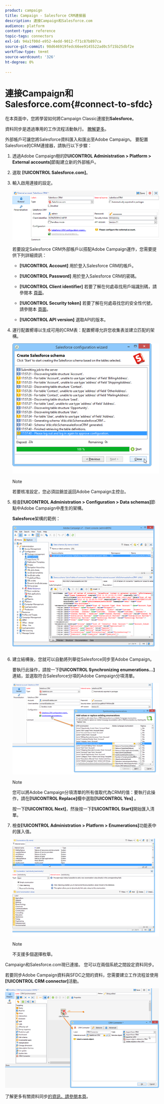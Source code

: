 ```yaml
---
product: campaign
title: Campaign - Salesforce CRM連接器
description: 連接Campaign和Salesforce.com
audience: platform
content-type: reference
topic-tags: connectors
exl-id: 94a1f00d-e952-4edd-9012-f71c87b897ca
source-git-commit: 98d646919fedc66ee9145522ad0c5f15b25dbf2e
workflow-type: tm+mt
source-wordcount: '326'
ht-degree: 0%

---
```


# 連接Campaign和Salesforce.com{#connect-to-sfdc}

在本頁面中，您將學習如何將Campaign Classic連接到&#x200B;**Salesforce**。

資料同步是透過專用的工作流程活動執行。 [瞭解更多](../../platform/using/crm-data-sync.md)。


外部帳戶可讓您將Salesforce資料匯入和匯出至Adobe Campaign。
要配置Salesforce的CRM連接器，請執行以下步驟：

1. 透過Adobe Campaign樹的&#x200B;**[!UICONTROL Administration > Platform > External accounts]**&#x200B;節點建立新的外部帳戶。
1. 選取 **[!UICONTROL Salesforce.com]**。
1. 輸入啟用連接的設定。

   ![](assets/ext_account_17.png)

   若要設定Salesforce CRM外部帳戶以搭配Adobe Campaign運作，您需要提供下列詳細資訊：

   * **[!UICONTROL Account]**
用於登入Salesforce CRM的帳戶。

   * **[!UICONTROL Password]**
用於登入Salesforce CRM的密碼。

   * **[!UICONTROL Client identifier]**
若要了解在何處尋找用戶端識別碼，請參閱本 [頁面](https://help.salesforce.com/articleView?id=000205876&amp;type=1)。

   * **[!UICONTROL Security token]**
若要了解在何處尋找您的安全性代號，請參閱本 [頁面](https://help.salesforce.com/articleView?id=000205876&amp;type=1)。

   * **[!UICONTROL API version]**
選取API的版本。
1. 運行配置嚮導以生成可用的CRM表：配置嚮導允許您收集表並建立匹配的架構。

   ![](assets/crm_connectors_sfdc_launch.png)

   >[!NOTE]
   >
   >若要核准設定，您必須註銷並返回Adobe Campaign主控台。

1. 檢查&#x200B;**[!UICONTROL Administration > Configuration > Data schemas]**&#x200B;節點中Adobe Campaign中產生的架構。

   **Salesforce**&#x200B;架構的範例：

   ![](assets/crm_connectors_sfdc_table.png)

1. 建立結構後，您就可以自動將列舉從Salesforce同步至Adobe Campaign。

   要執行此操作，請按一下&#x200B;**[!UICONTROL Synchronizing enumerations...]**&#x200B;連結，並選取符合Salesforce分項的Adobe Campaign分項清單。



   ![](assets/crm_connectors_sfdc_enum.png)

   >[!NOTE]
   >
   >您可以將Adobe Campaign分項清單的所有值取代為CRM的值：要執行此操作，請在&#x200B;**[!UICONTROL Replace]**&#x200B;欄中選取&#x200B;**[!UICONTROL Yes]** 。


   按一下&#x200B;**[!UICONTROL Next]**，然後按一下&#x200B;**[!UICONTROL Start]**&#x200B;開始匯入清單。

1. 檢查&#x200B;**[!UICONTROL Administration > Platform > Enumerations]**&#x200B;功能表中的匯入值。

   ![](assets/crm_connectors_sfdc_exe.png)

   >[!NOTE]
   >
   > 不支援多個選擇枚舉。

Campaign和Salesforce.com現已連接。 您可以在兩個系統之間設定資料同步。

若要同步Adobe Campaign資料與SFDC之間的資料，您需要建立工作流程並使用&#x200B;**[!UICONTROL CRM connector]**&#x200B;活動。

![](assets/crm_connectors_sfdc_wf.png)

了解更多有關資料同步[的資訊，請參閱本頁](../../platform/using/crm-data-sync.md)。

